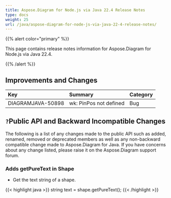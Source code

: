 ```yaml
---
title: Aspose.Diagram for Node.js via Java 22.4 Release Notes
type: docs
weight: 25
url: /java/aspose-diagram-for-node-js-via-java-22-4-release-notes/
---
```


{{% alert color="primary" %}}

This page contains release notes information for Aspose.Diagram for Node.js via Java 22.4.

{{% /alert %}}
## **Improvements and Changes** ##

|**Key**|**Summary**|**Category**|
| :- | :- | :- |
|DIAGRAMJAVA-50898|wk: PinPos not defined|Bug|

## `?`**Public API and Backward Incompatible Changes**
The following is a list of any changes made to the public API such as added, renamed, removed or deprecated members as well as any non-backward compatible change made to Aspose.Diagram for Java. If you have concerns about any change listed, please raise it on the Aspose.Diagram support forum.

### **Adds getPureText in Shape**
- Get the text string of a shape.

{{< highlight java >}}
string text = shape.getPureText();
{{< /highlight >}}